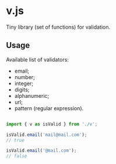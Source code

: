 # v.js

Tiny library (set of functions) for validation.

## Usage

Available list of validators:
- email;
- number;
- integer;
- digits;
- alphanumeric;
- url;
- pattern (regular expression).

```js

import { v as isValid } from './v';

isValid.email('mail@mail.com');
// true

isValid.email('@mail.com');
// false

```
